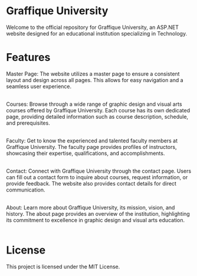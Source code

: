 <h1>Graffique University</h1>

Welcome to the official repository for Graffique University, an ASP.NET website designed for an educational institution specializing in Technology.

<h1>Features</h1>
Master Page: The website utilizes a master page to ensure a consistent layout and design across all pages. This allows for easy navigation and a seamless user experience.<br><br>

Courses: Browse through a wide range of graphic design and visual arts courses offered by Graffique University. Each course has its own dedicated page, providing detailed information such as course description, schedule, and prerequisites.<br><br>

Faculty: Get to know the experienced and talented faculty members at Graffique University. The faculty page provides profiles of instructors, showcasing their expertise, qualifications, and accomplishments.<br><br>

Contact: Connect with Graffique University through the contact page. Users can fill out a contact form to inquire about courses, request information, or provide feedback. The website also provides contact details for direct communication.<br><br>

About: Learn more about Graffique University, its mission, vision, and history. The about page provides an overview of the institution, highlighting its commitment to excellence in graphic design and visual arts education.<br><br>

<h1>License</h1>
This project is licensed under the MIT License. 
